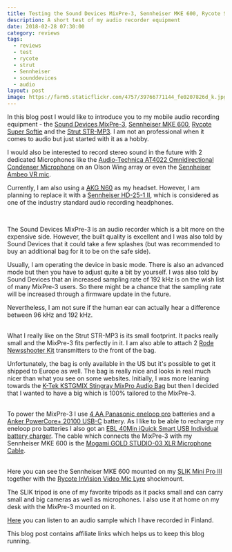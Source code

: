 ```yaml
---
title: Testing the Sound Devices MixPre-3, Sennheiser MKE 600, Rycote Super Softie and Strut STR-MP3
description: A short test of my audio recorder equipment
date: 2018-02-28 07:30:00
category: reviews
tags:
  - reviews
  - test
  - rycote
  - strut
  - Sennheiser
  - sounddevices
  - audio
layout: post
image: https://farm5.staticflickr.com/4757/39766771144_fe0207826d_k.jpg
---
```


In this blog post I would like to introduce you to my mobile audio recording equipment - the <a href="http://amzn.to/2BPlHgO" rel="nofollow">Sound Devices MixPre-3</a>, <a href="http://amzn.to/2FthLSA" rel="nofollow">
Sennheiser MKE 600</a>, <a href="http://amzn.to/2EPLurN" rel="nofollow">
Rycote Super Softie</a> and the <a rel="nofollow"  href="https://www.bhphotovideo.com/c/product/1345021-REG/strut_str_mp3_custom_fit_field_case.html/BI/19674/KBID/12320/kw/STRMP3/DFF/d10-v2-t1-xSTRMP3" target="_blank">Strut STR-MP3</a>. I am not an professional when it comes to audio but just started with it as a hobby.

I would also be interested to record stereo sound in the future with 2 dedicated Microphones like the <a href="http://amzn.to/2EPwc6G">Audio-Technica AT4022 Omnidirectional Condenser Microphone</a> on an Olson Wing array or even the <a rel="nofollow" href="http://amzn.to/2CJpVmU">Sennheiser Ambeo VR mic</a>.

Currently, I am also using a <a href="http://amzn.to/2CICizM" rel="nofollow">
AKG N60</a> as my headset. However, I am planning to replace it with a <a href="http://amzn.to/2GKjiDn" rel="nofollow">
Sennheiser HD-25-1 II</a>, which is considered as one of the industry standard audio recording headphones.

<amp-img src="https://farm5.staticflickr.com/4757/39766771144_fe0207826d_k.jpg" layout="responsive" width="2048" height="1356" alt="MixPre-3, Sennheiser MKE 600, Rycote Super Softie, Strut STR-MP3 review test"></amp-img>
<br>
<!--more-->

The Sound Devices MixPre-3 is an audio recorder which is a bit more on the expensive side. However, the built quality is excellent and I was also told by Sound Devices that it could take a few splashes (but was recommended to buy an additional bag for it to be on the safe side).

Usually, I am operating the device in basic mode. There is also an advanced mode but then you have to adjust quite a bit by yourself. I was also told by Sound Devices that an increased sampling rate of 192 kHz is on the wish list of many MixPre-3 users. So there might be a chance that the sampling rate will be increased through a firmware update in the future.

Nevertheless, I am not sure if the human ear can actually hear a difference between 96 kHz and 192 kHz.

<amp-img src="https://farm5.staticflickr.com/4649/40434133382_0ede0a9ef4_k.jpg" layout="responsive" width="2048" height="1356" alt="MixPre-3, Sennheiser MKE 600, Rycote Super Softie, Strut STR-MP3 review test"></amp-img>
<br>
What I really like on the Strut STR-MP3 is its small footprint. It packs really small and the MixPre-3 fits perfectly in it. I am also able to attach 2 <a href="http://amzn.to/2HLk9Vu">Rode Newsshooter Kit</a> transmitters to the front of the bag.

Unfortunately, the bag is only available in the US but it's possible to get it shipped to Europe as well. The bag is really nice and looks in real much nicer than what you see on some websites. Initially, I was more leaning towards the <a href="https://www.bhphotovideo.com/c/product/1371251-REG/k_tek_kstgmix_stingray_mixpro_bag_for.html/BI/19674/KBID/12320/kw/KTKSTGMIX/DFF/d10-v2-t1-xKTKSTGMIX" target="_blank" rel="nofollow">K-Tek KSTGMIX Stingray MixPro Audio Bag</a> but then I decided that I wanted to have a big which is 100% tailored to the MixPre-3.

<amp-img src="https://farm5.staticflickr.com/4666/39581486765_cf7a05dc67_k.jpg" layout="responsive" width="2048" height="1368" alt="MixPre-3, Sennheiser MKE 600, Rycote Super Softie, Strut STR-MP3 review test"></amp-img>
<br>
To power the MixPre-3 I use <a rel="nofollow" href="http://amzn.to/2FvBIs9">4 AA Panasonic eneloop pro</a> batteries and a <a rel="nofollow" href="http://amzn.to/2HKFH4Q">Anker PowerCore+ 20100 USB-C</a> battery. As I like to be able to recharge my eneloop pro batteries I also got an <a rel="nofollow" href="http://amzn.to/2F5Gu1A">EBL 40Min iQuick Smart USB Individual battery charger</a>. The cable which connects the MixPre-3 with my Sennheiser MKE 600 is the <a rel="nofollow" href="http://amzn.to/2HKNz6o">Mogami GOLD STUDIO-03 XLR Microphone Cable</a>.

<amp-img src="https://farm5.staticflickr.com/4657/40434136592_4228f5fd25_k.jpg" layout="responsive" width="2048" height="1368" alt="MixPre-3, Sennheiser MKE 600, Rycote Super Softie, Strut STR-MP3 review test"></amp-img>
<br>
Here you can see the Sennheiser MKE 600 mounted on my <a rel="nofollow" href="http://amzn.to/2FuHJFx">SLIK Mini Pro III</a> together with the <a rel="nofollow" href="http://amzn.to/2F8plEN">Rycote InVision Video Mic Lyre</a> shockmount. 

The SLIK tripod is one of my favorite tripods as it packs small and can carry small and big cameras as well as microphones. I also use it at home on my desk with the MixPre-3 mounted on it.

<a href="http://www.hikeventures.com/children_playing_ice_finland/">Here</a> you can listen to an audio sample which I have recorded in Finland.

This blog post contains affiliate links which helps us to keep this blog running.
